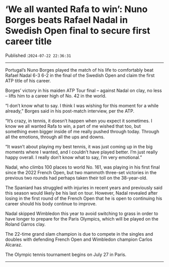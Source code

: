 # ‘We all wanted Rafa to win’: Nuno Borges beats Rafael Nadal in Swedish Open final to secure first career title

Published :`2024-07-22 22:36:31`

---

Portugal’s Nuno Borges played the match of his life to comfortably beat Rafael Nadal 6-3 6-2 in the final of the Swedish Open and claim the first ATP title of his career.

Borges’ victory in his maiden ATP Tour final – against Nadal on clay, no less – lifts him to a career high of No. 42 in the world.

“I don’t know what to say. I think I was wishing for this moment for a while already,” Borges said in his post-match interview, per the ATP.

“It’s crazy, in tennis, it doesn’t happen when you expect it sometimes. I know we all wanted Rafa to win, a part of me wished that too, but something even bigger inside of me really pushed through today. Through all the emotions, through all the ups and downs.

“It wasn’t about playing my best tennis, it was just coming up in the big moments where I wanted, and I couldn’t have played better. I’m just really happy overall. I really don’t know what to say, I’m very emotional.”

Nadal, who climbs 100 places to world No. 161, was playing in his first final since the 2022 French Open, but two mammoth three-set victories in the previous two rounds had perhaps taken their toll on the 38-year-old.

The Spaniard has struggled with injuries in recent years and previously said this season would likely be his last on tour. However, Nadal revealed after losing in the first round of the French Open that he is open to continuing his career should his body continue to improve.

Nadal skipped Wimbledon this year to avoid switching to grass in order to have longer to prepare for the Paris Olympics, which will be played on the Roland Garros clay.

The 22-time grand slam champion is due to compete in the singles and doubles with defending French Open and Wimbledon champion Carlos Alcaraz.

The Olympic tennis tournament begins on July 27 in Paris.

---

